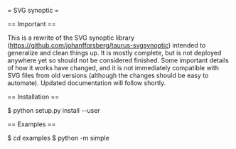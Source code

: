 = SVG synoptic =


== Important ==

This is a rewrite of the SVG synoptic library
(https://github.com/johanfforsberg/taurus-svgsynoptic) intended to
generalize and clean things up. It is mostly complete, but is not
deployed anywhere yet so should not be considered finished. Some
important details of how it works have changed, and it is not
immediately compatible with SVG files from old versions (although the
changes should be easy to automate).  Updated documentation will
follow shortly.


== Installation ==

$ python setup.py install --user


== Examples ==

$ cd examples
$ python -m simple
